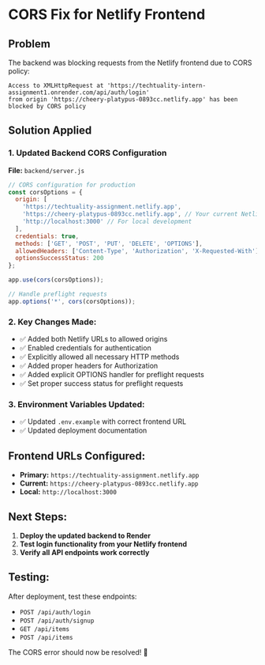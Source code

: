 # CORS Fix for Netlify Frontend

## Problem
The backend was blocking requests from the Netlify frontend due to CORS policy:
```
Access to XMLHttpRequest at 'https://techtuality-intern-assignment1.onrender.com/api/auth/login' 
from origin 'https://cheery-platypus-0893cc.netlify.app' has been blocked by CORS policy
```

## Solution Applied

### 1. Updated Backend CORS Configuration
**File:** `backend/server.js`

```javascript
// CORS configuration for production
const corsOptions = {
  origin: [
    'https://techtuality-assignment.netlify.app',
    'https://cheery-platypus-0893cc.netlify.app', // Your current Netlify URL
    'http://localhost:3000' // For local development
  ],
  credentials: true,
  methods: ['GET', 'POST', 'PUT', 'DELETE', 'OPTIONS'],
  allowedHeaders: ['Content-Type', 'Authorization', 'X-Requested-With'],
  optionsSuccessStatus: 200
};

app.use(cors(corsOptions));

// Handle preflight requests
app.options('*', cors(corsOptions));
```

### 2. Key Changes Made:
- ✅ Added both Netlify URLs to allowed origins
- ✅ Enabled credentials for authentication
- ✅ Explicitly allowed all necessary HTTP methods
- ✅ Added proper headers for Authorization
- ✅ Added explicit OPTIONS handler for preflight requests
- ✅ Set proper success status for preflight requests

### 3. Environment Variables Updated:
- ✅ Updated `.env.example` with correct frontend URL
- ✅ Updated deployment documentation

## Frontend URLs Configured:
- **Primary:** `https://techtuality-assignment.netlify.app`
- **Current:** `https://cheery-platypus-0893cc.netlify.app`
- **Local:** `http://localhost:3000`

## Next Steps:
1. **Deploy the updated backend to Render**
2. **Test login functionality from your Netlify frontend**
3. **Verify all API endpoints work correctly**

## Testing:
After deployment, test these endpoints:
- `POST /api/auth/login`
- `POST /api/auth/signup`
- `GET /api/items`
- `POST /api/items`

The CORS error should now be resolved! 🎉
